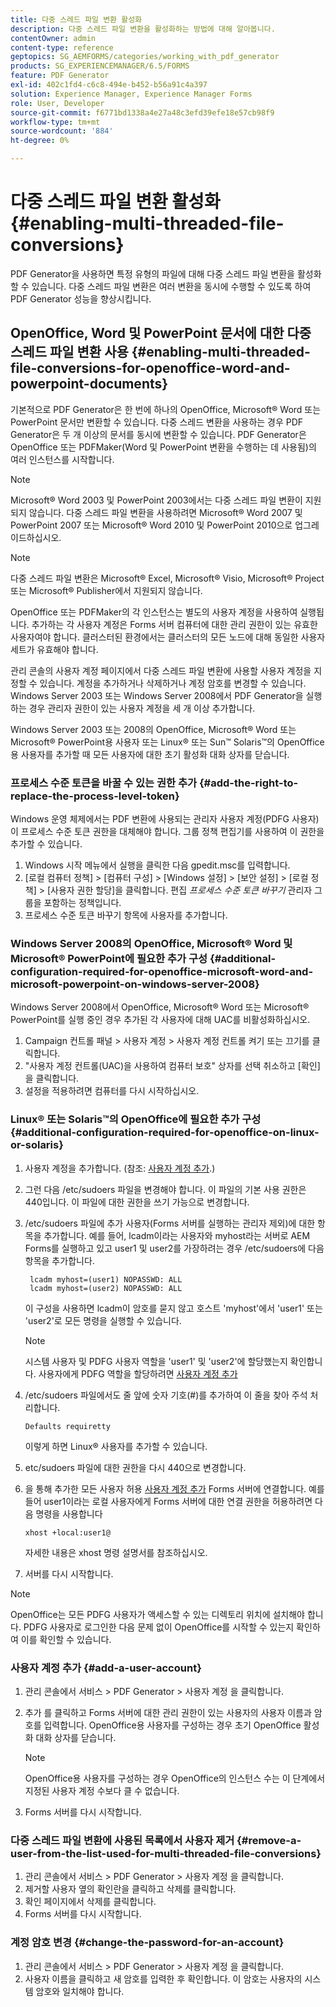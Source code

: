 ```yaml
---
title: 다중 스레드 파일 변환 활성화
description: 다중 스레드 파일 변환을 활성화하는 방법에 대해 알아봅니다.
contentOwner: admin
content-type: reference
geptopics: SG_AEMFORMS/categories/working_with_pdf_generator
products: SG_EXPERIENCEMANAGER/6.5/FORMS
feature: PDF Generator
exl-id: 402c1fd4-c6c8-494e-b452-b56a91c4a397
solution: Experience Manager, Experience Manager Forms
role: User, Developer
source-git-commit: f6771bd1338a4e27a48c3efd39efe18e57cb98f9
workflow-type: tm+mt
source-wordcount: '884'
ht-degree: 0%

---
```


# 다중 스레드 파일 변환 활성화 {#enabling-multi-threaded-file-conversions}

PDF Generator을 사용하면 특정 유형의 파일에 대해 다중 스레드 파일 변환을 활성화할 수 있습니다. 다중 스레드 파일 변환은 여러 변환을 동시에 수행할 수 있도록 하여 PDF Generator 성능을 향상시킵니다.

## OpenOffice, Word 및 PowerPoint 문서에 대한 다중 스레드 파일 변환 사용 {#enabling-multi-threaded-file-conversions-for-openoffice-word-and-powerpoint-documents}

기본적으로 PDF Generator은 한 번에 하나의 OpenOffice, Microsoft® Word 또는 PowerPoint 문서만 변환할 수 있습니다. 다중 스레드 변환을 사용하는 경우 PDF Generator은 두 개 이상의 문서를 동시에 변환할 수 있습니다. PDF Generator은 OpenOffice 또는 PDFMaker(Word 및 PowerPoint 변환을 수행하는 데 사용됨)의 여러 인스턴스를 시작합니다.

>[!NOTE]
>
>Microsoft® Word 2003 및 PowerPoint 2003에서는 다중 스레드 파일 변환이 지원되지 않습니다. 다중 스레드 파일 변환을 사용하려면 Microsoft® Word 2007 및 PowerPoint 2007 또는 Microsoft® Word 2010 및 PowerPoint 2010으로 업그레이드하십시오.

>[!NOTE]
>
>다중 스레드 파일 변환은 Microsoft® Excel, Microsoft® Visio, Microsoft® Project 또는 Microsoft® Publisher에서 지원되지 않습니다.

OpenOffice 또는 PDFMaker의 각 인스턴스는 별도의 사용자 계정을 사용하여 실행됩니다. 추가하는 각 사용자 계정은 Forms 서버 컴퓨터에 대한 관리 권한이 있는 유효한 사용자여야 합니다. 클러스터된 환경에서는 클러스터의 모든 노드에 대해 동일한 사용자 세트가 유효해야 합니다.

관리 콘솔의 사용자 계정 페이지에서 다중 스레드 파일 변환에 사용할 사용자 계정을 지정할 수 있습니다. 계정을 추가하거나 삭제하거나 계정 암호를 변경할 수 있습니다. Windows Server 2003 또는 Windows Server 2008에서 PDF Generator을 실행하는 경우 관리자 권한이 있는 사용자 계정을 세 개 이상 추가합니다.

Windows Server 2003 또는 2008의 OpenOffice, Microsoft® Word 또는 Microsoft® PowerPoint용 사용자 또는 Linux® 또는 Sun™ Solaris™의 OpenOffice용 사용자를 추가할 때 모든 사용자에 대한 초기 활성화 대화 상자를 닫습니다.

### 프로세스 수준 토큰을 바꿀 수 있는 권한 추가 {#add-the-right-to-replace-the-process-level-token}

Windows 운영 체제에서는 PDF 변환에 사용되는 관리자 사용자 계정(PDFG 사용자)이 프로세스 수준 토큰 권한을 대체해야 합니다. 그룹 정책 편집기를 사용하여 이 권한을 추가할 수 있습니다.

1. Windows 시작 메뉴에서 실행을 클릭한 다음 gpedit.msc를 입력합니다.
1. [로컬 컴퓨터 정책] > [컴퓨터 구성] > [Windows 설정] > [보안 설정] > [로컬 정책] > [사용자 권한 할당]을 클릭합니다. 편집 *프로세스 수준 토큰 바꾸기* 관리자 그룹을 포함하는 정책입니다.
1. 프로세스 수준 토큰 바꾸기 항목에 사용자를 추가합니다.

### Windows Server 2008의 OpenOffice, Microsoft® Word 및 Microsoft® PowerPoint에 필요한 추가 구성 {#additional-configuration-required-for-openoffice-microsoft-word-and-microsoft-powerpoint-on-windows-server-2008}

Windows Server 2008에서 OpenOffice, Microsoft® Word 또는 Microsoft® PowerPoint를 실행 중인 경우 추가된 각 사용자에 대해 UAC를 비활성화하십시오.

1. Campaign 컨트롤 패널 > 사용자 계정 > 사용자 계정 컨트롤 켜기 또는 끄기를 클릭합니다.
1. &quot;사용자 계정 컨트롤(UAC)을 사용하여 컴퓨터 보호&quot; 상자를 선택 취소하고 [확인]을 클릭합니다.
1. 설정을 적용하려면 컴퓨터를 다시 시작하십시오.

### Linux® 또는 Solaris™의 OpenOffice에 필요한 추가 구성 {#additional-configuration-required-for-openoffice-on-linux-or-solaris}

1. 사용자 계정을 추가합니다. (참조: [사용자 계정 추가](enabling-multi-threaded-file-conversions.md#add-a-user-account).)
1. 그런 다음 /etc/sudoers 파일을 변경해야 합니다. 이 파일의 기본 사용 권한은 440입니다. 이 파일에 대한 권한을 쓰기 가능으로 변경합니다.
1. /etc/sudoers 파일에 추가 사용자(Forms 서버를 실행하는 관리자 제외)에 대한 항목을 추가합니다. 예를 들어, lcadm이라는 사용자와 myhost라는 서버로 AEM Forms를 실행하고 있고 user1 및 user2를 가장하려는 경우 /etc/sudoers에 다음 항목을 추가합니다.

   ```shell
    lcadm myhost=(user1) NOPASSWD: ALL
    lcadm myhost=(user2) NOPASSWD: ALL
   ```

   이 구성을 사용하면 lcadm이 암호를 묻지 않고 호스트 &#39;myhost&#39;에서 &#39;user1&#39; 또는 &#39;user2&#39;로 모든 명령을 실행할 수 있습니다.

   >[!NOTE]
   >
   >시스템 사용자 및 PDFG 사용자 역할을 &#39;user1&#39; 및 &#39;user2&#39;에 할당했는지 확인합니다. 사용자에게 PDFG 역할을 할당하려면 [사용자 계정 추가](enabling-multi-threaded-file-conversions.md#add-a-user-account)

1. /etc/sudoers 파일에서도 줄 앞에 숫자 기호(#)를 추가하여 이 줄을 찾아 주석 처리합니다.

   ```shell
   Defaults requiretty
   ```

   이렇게 하면 Linux® 사용자를 추가할 수 있습니다.

1. etc/sudoers 파일에 대한 권한을 다시 440으로 변경합니다.
1. 을 통해 추가한 모든 사용자 허용 [사용자 계정 추가](enabling-multi-threaded-file-conversions.md#add-a-user-account) Forms 서버에 연결합니다. 예를 들어 user1이라는 로컬 사용자에게 Forms 서버에 대한 연결 권한을 허용하려면 다음 명령을 사용합니다

   `xhost +local:user1@`

   자세한 내용은 xhost 명령 설명서를 참조하십시오.

1. 서버를 다시 시작합니다.

>[!NOTE]
>
>OpenOffice는 모든 PDFG 사용자가 액세스할 수 있는 디렉토리 위치에 설치해야 합니다. PDFG 사용자로 로그인한 다음 문제 없이 OpenOffice를 시작할 수 있는지 확인하여 이를 확인할 수 있습니다.

### 사용자 계정 추가 {#add-a-user-account}

1. 관리 콘솔에서 서비스 > PDF Generator > 사용자 계정 을 클릭합니다.
1. 추가 를 클릭하고 Forms 서버에 대한 관리 권한이 있는 사용자의 사용자 이름과 암호를 입력합니다. OpenOffice용 사용자를 구성하는 경우 초기 OpenOffice 활성화 대화 상자를 닫습니다.

   >[!NOTE]
   >
   >OpenOffice용 사용자를 구성하는 경우 OpenOffice의 인스턴스 수는 이 단계에서 지정된 사용자 계정 수보다 클 수 없습니다.

1. Forms 서버를 다시 시작합니다.

### 다중 스레드 파일 변환에 사용된 목록에서 사용자 제거 {#remove-a-user-from-the-list-used-for-multi-threaded-file-conversions}

1. 관리 콘솔에서 서비스 > PDF Generator > 사용자 계정 을 클릭합니다.
1. 제거할 사용자 옆의 확인란을 클릭하고 삭제를 클릭합니다.
1. 확인 페이지에서 삭제를 클릭합니다.
1. Forms 서버를 다시 시작합니다.

### 계정 암호 변경 {#change-the-password-for-an-account}

1. 관리 콘솔에서 서비스 > PDF Generator > 사용자 계정 을 클릭합니다.
1. 사용자 이름을 클릭하고 새 암호를 입력한 후 확인합니다. 이 암호는 사용자의 시스템 암호와 일치해야 합니다.
